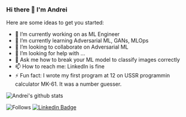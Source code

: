 ### Hi there 👋 I'm Andrei


Here are some ideas to get you started:

- 🔭 I’m currently working on as ML Engineer
- 🌱 I’m currently learning Adversarial ML, GANs, MLOps
- 👯 I’m looking to collaborate on Adversarial ML
- 🤔 I’m looking for help with ...
- 💬 Ask me how to break your ML model to classify images correctly
- 📫 How to reach me: LinkedIn is fine
- ⚡ Fun fact: I wrote my first program at 12 on USSR programmin calculator MK-61. It was a number guesser.

![Andrei's github stats](https://github-readme-stats.vercel.app/api?username=lapaniku&show_icons=true&theme=radical)

![Follows](https://img.shields.io/github/followers/lapaniku?style=social)
[![Linkedin Badge](https://img.shields.io/badge/-LinkedIn-blue?style=flat-square&logo=Linkedin&logoColor=white&link=https://www.linkedin.com/in/alapanik/)](https://www.linkedin.com/in/alapanik/)

